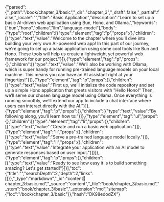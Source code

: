 {"parsed":{"_path":"/book/chapter_3/basic","_dir":"chapter_3","_draft":false,"_partial":false,"_locale":"","title":"Basic Application","description":"Learn to set up a basic AI-driven web application using Bun, Hono, and Ollama.","keywords":["bun","hono","ollama","llm","language-model"],"body":{"type":"root","children":[{"type":"element","tag":"p","props":{},"children":[{"type":"text","value":"Welcome to the chapter where you'll dive into building your very own AI-powered web app! In this part of our journey, we're going to set up a basic application using some cool tools like Bun and Hono. These tools will help us create a lightweight yet powerful web framework for our project."}]},{"type":"element","tag":"p","props":{},"children":[{"type":"text","value":"We’ll also be working with Ollama, which is super handy for running pre-trained language models on your local machine. This means you can have an AI assistant right at your fingertips!"}]},{"type":"element","tag":"p","props":{},"children":[{"type":"text","value":"First up, we'll initialize the code repository and set up a simple Hono application that greets visitors with \"Hello Hono!\" Then, we’ll serve our chosen language model using Ollama. Once everything is running smoothly, we’ll extend our app to include a chat interface where users can interact directly with the AI."}]},{"type":"element","tag":"p","props":{},"children":[{"type":"text","value":"By following along, you'll learn how to:"}]},{"type":"element","tag":"ul","props":{},"children":[{"type":"element","tag":"li","props":{},"children":[{"type":"text","value":"Create and run a basic web application."}]},{"type":"element","tag":"li","props":{},"children":[{"type":"text","value":"Serve a pre-trained language model locally."}]},{"type":"element","tag":"li","props":{},"children":[{"type":"text","value":"Integrate your application with an AI model to generate responses based on user input."}]}]},{"type":"element","tag":"p","props":{},"children":[{"type":"text","value":"Ready to see how easy it is to build something amazing? Let's get started!"}]}],"toc":{"title":"","searchDepth":2,"depth":2,"links":[]}},"_type":"markdown","_id":"content:book:chapter_3:basic.md","_source":"content","_file":"book/chapter_3/basic.md","_stem":"book/chapter_3/basic","_extension":"md","sitemap":{"loc":"/book/chapter_3/basic"}},"hash":"DK98edodZX"}